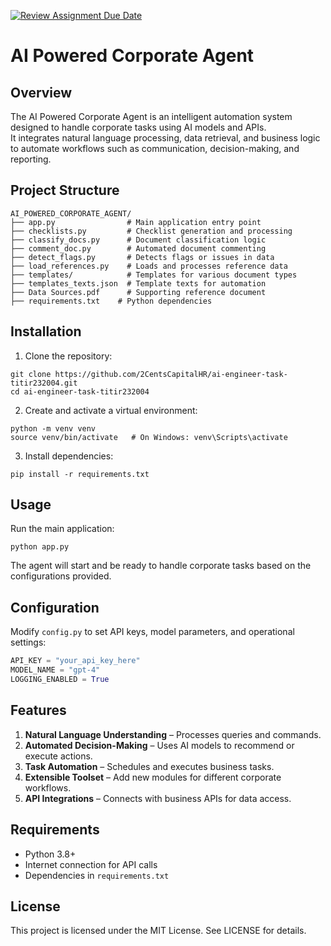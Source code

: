[![Review Assignment Due Date](https://classroom.github.com/assets/deadline-readme-button-22041afd0340ce965d47ae6ef1cefeee28c7c493a6346c4f15d667ab976d596c.svg)](https://classroom.github.com/a/vgbm4cZ0)

# AI Powered Corporate Agent

## Overview
The AI Powered Corporate Agent is an intelligent automation system designed to handle corporate tasks using AI models and APIs.  
It integrates natural language processing, data retrieval, and business logic to automate workflows such as communication, decision-making, and reporting.

## Project Structure
```
AI_POWERED_CORPORATE_AGENT/
├── app.py                # Main application entry point
├── checklists.py         # Checklist generation and processing
├── classify_docs.py      # Document classification logic
├── comment_doc.py        # Automated document commenting
├── detect_flags.py       # Detects flags or issues in data
├── load_references.py    # Loads and processes reference data
├── templates/            # Templates for various document types
├── templates_texts.json  # Template texts for automation
├── Data Sources.pdf      # Supporting reference document
├── requirements.txt    # Python dependencies
```

## Installation

1. Clone the repository:
```
git clone https://github.com/2CentsCapitalHR/ai-engineer-task-titir232004.git
cd ai-engineer-task-titir232004
```

2. Create and activate a virtual environment:
```
python -m venv venv
source venv/bin/activate   # On Windows: venv\Scripts\activate
```

3. Install dependencies:
```
pip install -r requirements.txt
```

## Usage
Run the main application:
```
python app.py
```
The agent will start and be ready to handle corporate tasks based on the configurations provided.

## Configuration
Modify `config.py` to set API keys, model parameters, and operational settings:
```python
API_KEY = "your_api_key_here"
MODEL_NAME = "gpt-4"
LOGGING_ENABLED = True
```

## Features
1. **Natural Language Understanding** – Processes queries and commands.  
2. **Automated Decision-Making** – Uses AI models to recommend or execute actions.  
3. **Task Automation** – Schedules and executes business tasks.  
4. **Extensible Toolset** – Add new modules for different corporate workflows.  
5. **API Integrations** – Connects with business APIs for data access.  

## Requirements
- Python 3.8+  
- Internet connection for API calls  
- Dependencies in `requirements.txt`

## License
This project is licensed under the MIT License. See LICENSE for details.
